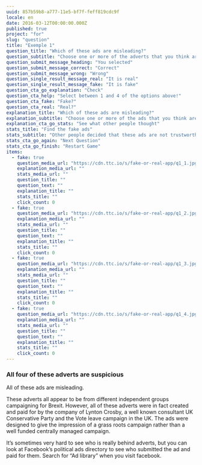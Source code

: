```yaml
---
uuid: 857b59b8-a777-11e5-bf7f-feff819cdc9f
locale: en
date: 2016-03-12T00:00:00.000Z
published: true
project: "for"
slug: "question"
title: "Exemple 1"
question_title: "Which of these ads are misleading?"
question_subtitle: "Choose one or more of the adverts that you think are suspicious"
question_submit_message_heading: "You selected"
question_submit_message_correct: "Correct"
question_submit_message_wrong: "Wrong"
question_single_result_message_real: "It is real"
question_single_result_message_fake: "It is fake"
question_cta_go_explanation: "Check"
question_cta_help: "Select between 1 and 4 of the options above!"
question_cta_fake: "Fake?"
question_cta_real: "Real?"
explanation_title: "Which of these ads are misleading?"
explanation_subtitle: "Choose one or more of the ads that you think are suspicious"
explanation_cta_go_stats: "See what other people thought"
stats_title: "Find the fake ads"
stats_subtitle: "Other people decided that these ads are not trustworthy"
stats_cta_go_again: "Next Question"
stats_cta_go_finish: "Restart Game"
items:
  - fake: true
    question_media_url: "https://cdn.ttc.io/s/fake-or-real-app/q1_1.jpg"
    explanation_media_url: ""
    stats_media_url: ""
    question_title: ""
    question_text: ""
    explanation_title: ""
    stats_title: ""
    click_count: 0
  - fake: true
    question_media_url: "https://cdn.ttc.io/s/fake-or-real-app/q1_2.jpg"
    explanation_media_url: ""
    stats_media_url: ""
    question_title: ""
    question_text: ""
    explanation_title: ""
    stats_title: ""
    click_count: 0
  - fake: true
    question_media_url: "https://cdn.ttc.io/s/fake-or-real-app/q1_3.jpg"
    explanation_media_url: ""
    stats_media_url: ""
    question_title: ""
    question_text: ""
    explanation_title: ""
    stats_title: ""
    click_count: 0
  - fake: true
    question_media_url: "https://cdn.ttc.io/s/fake-or-real-app/q1_4.jpg"
    explanation_media_url: ""
    stats_media_url: ""
    question_title: ""
    question_text: ""
    explanation_title: ""
    stats_title: ""
    click_count: 0
---
```

### All four of these adverts are suspicious

All of these ads are misleading. 

These adverts all appear to be from different independent groups campaigning for Brexit. 
However, all of these adverts were in fact created and paid for by the company of Lynton Crosby, a well known consultant UK Conservative Party and the Vote leave campaign in the UK. 
The ads were designed to give the impression of a grass roots campaign rather than a well funded centrally managed campaign.

It’s sometimes very hard to see who is really behind adverts, but you can look at Facebook’s political ads directory to see who submitted the ad and paid for them. Search for “Ad library” when you visit facebook. 


